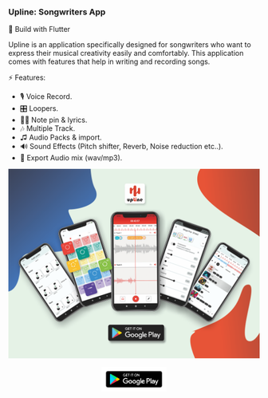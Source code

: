 ### Upline: Songwriters App
🚀 Build with Flutter
<p>
   Upline is an application specifically designed for songwriters who want to express their musical creativity easily and comfortably. This application comes with features that help in writing and recording songs.
</p>

⚡ Features:
   - 🎙️  Voice Record.
   - 🎛️  Loopers.
   - ✍🏻  Note pin & lyrics.
   - 🎶  Multiple Track.
   -  ♫  Audio Packs & import.
   - 🔊  Sound Effects (Pitch shifter, Reverb, Noise reduction etc..).
   - 📁  Export Audio mix (wav/mp3).
<a target="_blank" href='https://play.google.com/store/apps/details?id=com.mamena.upline'>
<p align="center">
<img src="/upline.png" ">
</p>
</a>
<a target="_blank" href='https://play.google.com/store/apps/details?id=com.mamena.upline'>
   <p align="center">
   <img src="/playstore.png" height="50px">
   </p>
</a>


<!--
**Mamena2020/Mamena2020** is a ✨ _special_ ✨ repository because its `README.md` (this file) appears on your GitHub profile.

Here are some ideas to get you started:

- 🔭 I’m currently working on ...
- 🌱 I’m currently learning ...
- 👯 I’m looking to collaborate on ...
- 🤔 I’m looking for help with ...
- 💬 Ask me about ...
- 📫 How to reach me: ...
- 😄 Pronouns: ...
- ⚡ Fun fact: ...
-->
